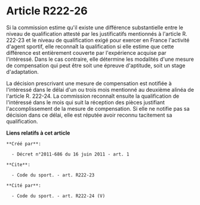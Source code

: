 # Article R222-26

Si la commission estime qu'il existe une différence substantielle entre le niveau de qualification attesté par les
justificatifs mentionnés à l'article R. 222-23 et le niveau de qualification exigé pour exercer en France l'activité d'agent
sportif, elle reconnaît la qualification si elle estime que cette différence est entièrement couverte par l'expérience
acquise par l'intéressé. Dans le cas contraire, elle détermine les modalités d'une mesure de compensation qui peut être soit
une épreuve d'aptitude, soit un stage d'adaptation. 

La décision prescrivant une mesure de compensation est notifiée à l'intéressé dans le délai d'un ou trois mois mentionné au
deuxième alinéa de l'article R. 222-24. La commission reconnaît ensuite la qualification de l'intéressé dans le mois qui suit
la réception des pièces justifiant l'accomplissement de la mesure de compensation. Si elle ne notifie pas sa décision dans ce
délai, elle est réputée avoir reconnu tacitement sa qualification.

**Liens relatifs à cet article**

	**Créé par**:

	  - Décret n°2011-686 du 16 juin 2011 - art. 1

	**Cite**:

	  - Code du sport. - art. R222-23

	**Cité par**:

	  - Code du sport. - art. R222-24 (V)
